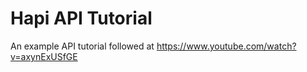 # Hapi API Tutorial

An example API tutorial followed at https://www.youtube.com/watch?v=axynExUSfGE
